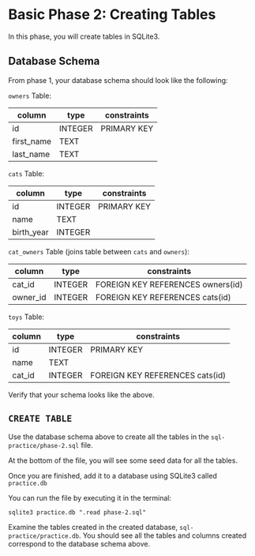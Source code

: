 # Basic Phase 2: Creating Tables

In this phase, you will create tables in SQLite3.

## Database Schema

From phase 1, your database schema should look like the following:

`owners` Table:

| column     | type    | constraints |
| ---------- | ------- | ----------- |
| id         | INTEGER | PRIMARY KEY |
| first_name | TEXT    |             |
| last_name  | TEXT    |             |

`cats` Table:

| column     | type    | constraints |
| ---------- | ------- | ----------- |
| id         | INTEGER | PRIMARY KEY |
| name       | TEXT    |             |
| birth_year | INTEGER |             |

`cat_owners` Table (joins table between `cats` and `owners`):

| column   | type    | constraints                       |
| -------- | ------- | --------------------------------- |
| cat_id   | INTEGER | FOREIGN KEY REFERENCES owners(id) |
| owner_id | INTEGER | FOREIGN KEY REFERENCES cats(id)   |

`toys` Table:

| column | type    | constraints                     |
| ------ | ------- | ------------------------------- |
| id     | INTEGER | PRIMARY KEY                     |
| name   | TEXT    |                                 |
| cat_id | INTEGER | FOREIGN KEY REFERENCES cats(id) |

Verify that your schema looks like the above.

## `CREATE TABLE`

Use the database schema above to create all the tables in the
`sql-practice/phase-2.sql` file.

At the bottom of the file, you will see some seed data for all the tables.

Once you are finished, add it to a database using SQLite3 called `practice.db`

You can run the file by executing it in the terminal:

```shell
sqlite3 practice.db ".read phase-2.sql"
```

Examine the tables created in the created database, `sql-practice/practice.db`.
You should see all the tables and columns created correspond to the database
schema above.
